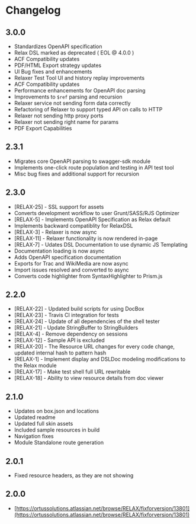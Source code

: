 # Changelog

## 3.0.0

* Standardizes OpenAPI specification
* Relax DSL marked as deprecated \( EOL @ 4.0.0 \)
* ACF Compatibility updates
* PDF/HTML Export strategy updates
* UI Bug fixes and enhancements
* Relaxer Test Tool UI and history replay improvements
* ACF Compatibility updates
* Performance enhancements for OpenAPI doc parsing
* Improvements to `$ref` parsing and recursion
* Relaxer service not sending form data correctly
* Refactoring of Relaxer to support typed API on calls to HTTP
* Relaxer not sending http proxy ports
* Relaxer not sending right name for params
* PDF Export Capabilities

## 2.3.1

* Migrates core OpenAPI parsing to swagger-sdk module
* Implements one-click route population and testing in API test tool
* Misc bug fixes and additional support for recursion

## 2.3.0

* \[RELAX-25\] - SSL support for assets
* Converts development workflow to user Grunt/SASS/RJS Optimizer
* \[RELAX-5\] - Implements OpenAPI Specification as Relax default
* Implements backward compatiblity for RelaxDSL
* \[RELAX-3\] - Relaxer is now async
* \[RELAX-11\] - Relaxer functionality is now rendered in-page
* \[RELAX-7\] - Udates DSL Documentation to use dynamic JS Templating
* Documentation loading is now async
* Adds OpenAPI specification documentation
* Exports for Trac and WikiMedia are now async
* Import issues resolved and converted to async
* Converts code highlighter from SyntaxHighlighter to Prism.js

## 2.2.0

* \[RELAX-22\] - Updated build scripts for using DocBox
* \[RELAX-23\] - Travis CI integration for tests
* \[RELAX-24\] - Update of all dependencies of the shell tester
* \[RELAX-21\] - Update StringBuffer to StringBuilders
* \[RELAX-4\] - Remove dependency on sessions
* \[RELAX-12\] - Sample API is excluded
* \[RELAX-20\] - The Resource URL changes for every code change, updated internal hash to pattern hash
* \[RELAX-1\] - Implement display and DSLDoc modeling modifications to the Relax module
* \[RELAX-17\] - Make test shell full URL rewritable
* \[RELAX-18\] - Ability to view resource details from doc viewer

## 2.1.0

* Updates on box.json and locations
* Updated readme
* Updated full skin assets
* Included sample resources in build
* Navigation fixes
* Module Standalone route generation

## 2.0.1

* Fixed resource headers, as they are not showing

## 2.0.0

* [https://ortussolutions.atlassian.net/browse/RELAX/fixforversion/13801](https://ortussolutions.atlassian.net/browse/RELAX/fixforversion/13801)

